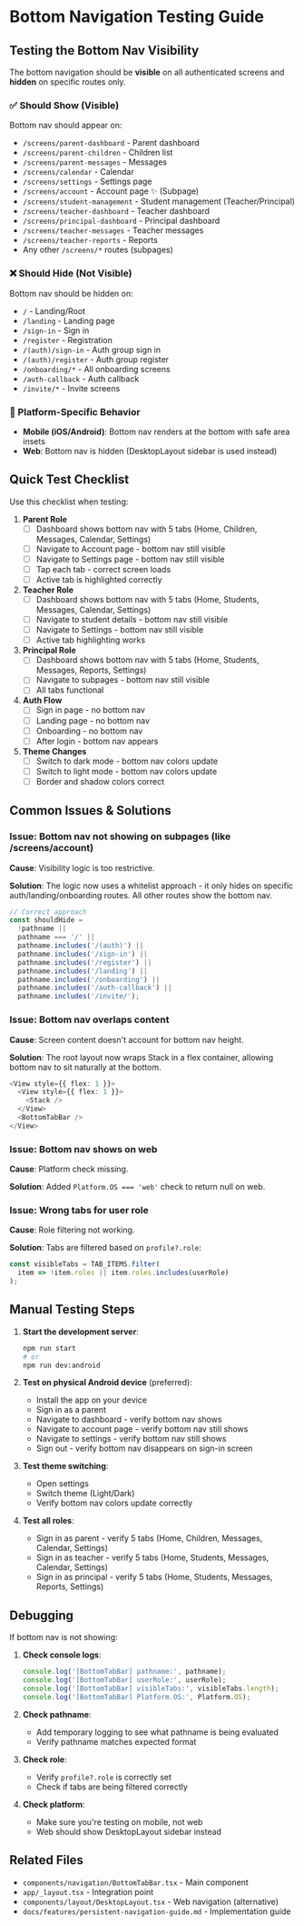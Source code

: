 # Bottom Navigation Testing Guide

## Testing the Bottom Nav Visibility

The bottom navigation should be **visible** on all authenticated screens and **hidden** on specific routes only.

### ✅ Should Show (Visible)

Bottom nav should appear on:
- `/screens/parent-dashboard` - Parent dashboard
- `/screens/parent-children` - Children list
- `/screens/parent-messages` - Messages
- `/screens/calendar` - Calendar
- `/screens/settings` - Settings page
- `/screens/account` - Account page ✨ (Subpage)
- `/screens/student-management` - Student management (Teacher/Principal)
- `/screens/teacher-dashboard` - Teacher dashboard
- `/screens/principal-dashboard` - Principal dashboard
- `/screens/teacher-messages` - Teacher messages
- `/screens/teacher-reports` - Reports
- Any other `/screens/*` routes (subpages)

### ❌ Should Hide (Not Visible)

Bottom nav should be hidden on:
- `/` - Landing/Root
- `/landing` - Landing page
- `/sign-in` - Sign in
- `/register` - Registration
- `/(auth)/sign-in` - Auth group sign in
- `/(auth)/register` - Auth group register
- `/onboarding/*` - All onboarding screens
- `/auth-callback` - Auth callback
- `/invite/*` - Invite screens

### 📱 Platform-Specific Behavior

- **Mobile (iOS/Android)**: Bottom nav renders at the bottom with safe area insets
- **Web**: Bottom nav is hidden (DesktopLayout sidebar is used instead)

## Quick Test Checklist

Use this checklist when testing:

1. **Parent Role**
   - [ ] Dashboard shows bottom nav with 5 tabs (Home, Children, Messages, Calendar, Settings)
   - [ ] Navigate to Account page - bottom nav still visible
   - [ ] Navigate to Settings page - bottom nav still visible
   - [ ] Tap each tab - correct screen loads
   - [ ] Active tab is highlighted correctly

2. **Teacher Role**
   - [ ] Dashboard shows bottom nav with 5 tabs (Home, Students, Messages, Calendar, Settings)
   - [ ] Navigate to student details - bottom nav still visible
   - [ ] Navigate to Settings - bottom nav still visible
   - [ ] Active tab highlighting works

3. **Principal Role**
   - [ ] Dashboard shows bottom nav with 5 tabs (Home, Students, Messages, Reports, Settings)
   - [ ] Navigate to subpages - bottom nav still visible
   - [ ] All tabs functional

4. **Auth Flow**
   - [ ] Sign in page - no bottom nav
   - [ ] Landing page - no bottom nav
   - [ ] Onboarding - no bottom nav
   - [ ] After login - bottom nav appears

5. **Theme Changes**
   - [ ] Switch to dark mode - bottom nav colors update
   - [ ] Switch to light mode - bottom nav colors update
   - [ ] Border and shadow colors correct

## Common Issues & Solutions

### Issue: Bottom nav not showing on subpages (like /screens/account)

**Cause**: Visibility logic is too restrictive.

**Solution**: The logic now uses a whitelist approach - it only hides on specific auth/landing/onboarding routes. All other routes show the bottom nav.

```typescript path=null start=null
// Correct approach
const shouldHide = 
  !pathname ||
  pathname === '/' ||
  pathname.includes('/(auth)') ||
  pathname.includes('/sign-in') ||
  pathname.includes('/register') ||
  pathname.includes('/landing') ||
  pathname.includes('/onboarding') ||
  pathname.includes('/auth-callback') ||
  pathname.includes('/invite/');
```

### Issue: Bottom nav overlaps content

**Cause**: Screen content doesn't account for bottom nav height.

**Solution**: The root layout now wraps Stack in a flex container, allowing bottom nav to sit naturally at the bottom.

```typescript path=null start=null
<View style={{ flex: 1 }}>
  <View style={{ flex: 1 }}>
    <Stack />
  </View>
  <BottomTabBar />
</View>
```

### Issue: Bottom nav shows on web

**Cause**: Platform check missing.

**Solution**: Added `Platform.OS === 'web'` check to return null on web.

### Issue: Wrong tabs for user role

**Cause**: Role filtering not working.

**Solution**: Tabs are filtered based on `profile?.role`:
```typescript path=null start=null
const visibleTabs = TAB_ITEMS.filter(
  item => !item.roles || item.roles.includes(userRole)
);
```

## Manual Testing Steps

1. **Start the development server**:
   ```bash
   npm run start
   # or
   npm run dev:android
   ```

2. **Test on physical Android device** (preferred):
   - Install the app on your device
   - Sign in as a parent
   - Navigate to dashboard - verify bottom nav shows
   - Navigate to account page - verify bottom nav still shows
   - Navigate to settings - verify bottom nav still shows
   - Sign out - verify bottom nav disappears on sign-in screen

3. **Test theme switching**:
   - Open settings
   - Switch theme (Light/Dark)
   - Verify bottom nav colors update correctly

4. **Test all roles**:
   - Sign in as parent - verify 5 tabs (Home, Children, Messages, Calendar, Settings)
   - Sign in as teacher - verify 5 tabs (Home, Students, Messages, Calendar, Settings)
   - Sign in as principal - verify 5 tabs (Home, Students, Messages, Reports, Settings)

## Debugging

If bottom nav is not showing:

1. **Check console logs**:
   ```javascript
   console.log('[BottomTabBar] pathname:', pathname);
   console.log('[BottomTabBar] userRole:', userRole);
   console.log('[BottomTabBar] visibleTabs:', visibleTabs.length);
   console.log('[BottomTabBar] Platform.OS:', Platform.OS);
   ```

2. **Check pathname**:
   - Add temporary logging to see what pathname is being evaluated
   - Verify pathname matches expected format

3. **Check role**:
   - Verify `profile?.role` is correctly set
   - Check if tabs are being filtered correctly

4. **Check platform**:
   - Make sure you're testing on mobile, not web
   - Web should show DesktopLayout sidebar instead

## Related Files

- `components/navigation/BottomTabBar.tsx` - Main component
- `app/_layout.tsx` - Integration point
- `components/layout/DesktopLayout.tsx` - Web navigation (alternative)
- `docs/features/persistent-navigation-guide.md` - Implementation guide
